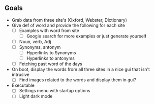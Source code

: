 ## Goals
- Grab data from three site's (Oxford, Webster, Dictionary)
- Give def of word and provide the following for each site
    - [ ] Examples with word from site
        - [ ] Google search for more examples or just generate yourself
    - [ ] Noun, verb, Adj
    - [ ] Synonyms, antonym
        - [ ] Hyperlinks to Synonyms
        -[ ] Hyperlinks to antonyms 
    - [ ] Fetching past word of the days 
- On boot, display the words from all three sites in a nice gui that
    isn't intrusive
    - [ ] Find images related to the words and display them in gui?

- Executable
    - [ ] Settings menu with startup options 
    - [ ] Light dark mode 